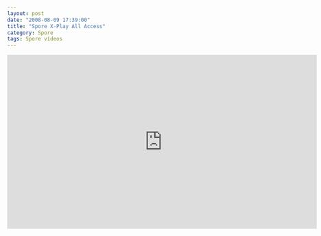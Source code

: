```yaml
---
layout: post
date: "2008-08-09 17:39:00"
title: "Spore X-Play All Access"
category: Spore
tags: Spore vídeos
---
```


<iframe width="722" height="406" src="https://www.youtube.com/embed/WZ6cQZ8vEsA" frameborder="0" allow="accelerometer; autoplay; encrypted-media; gyroscope; picture-in-picture" allowfullscreen></iframe>